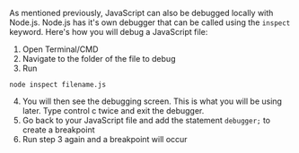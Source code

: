 As mentioned previously, JavaScript can also be debugged locally with Node.js. Node.js has it's own debugger that can be called using the `inspect` keyword. Here's how you will debug a JavaScript file:

1. Open Terminal/CMD
2. Navigate to the folder of the file to debug
3. Run 
```
node inspect filename.js
```
4. You will then see the debugging screen. This is what you will be using later. Type control c twice and exit the debugger.
5. Go back to your JavaScript file and add the statement `debugger;` to create a breakpoint
6. Run step 3 again and a breakpoint will occur